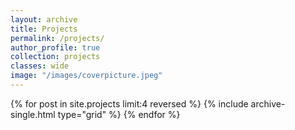 ```yaml
---
layout: archive
title: Projects
permalink: /projects/
author_profile: true
collection: projects
classes: wide
image: "/images/coverpicture.jpeg"
---
```


{% for post in site.projects limit:4 reversed %}
  {% include archive-single.html type="grid"  %}
{% endfor %}
